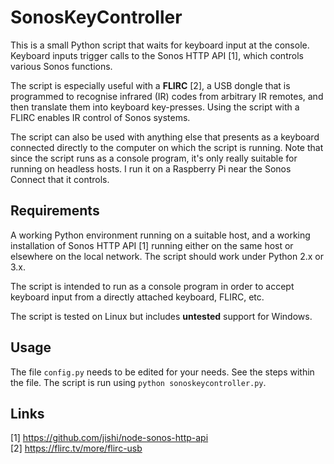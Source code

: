# SonosKeyController

This is a small Python script that waits for keyboard input at the console. Keyboard inputs trigger calls to the Sonos HTTP API [1], which controls various Sonos functions.

The script is especially useful with a **FLIRC** [2], a USB dongle that is programmed to recognise infrared (IR) codes from arbitrary IR remotes, and then translate them into keyboard key-presses. Using the script with a FLIRC enables IR control of Sonos systems.

The script can also be used with anything else that presents as a keyboard connected directly to the computer on which the script is running. Note that since the script runs as a console program, it's only really suitable for running on headless hosts. I run it on a Raspberry Pi near the Sonos Connect that it controls.

## Requirements

A working Python environment running on a suitable host, and a working installation of Sonos HTTP API [1] running either on the same host or elsewhere on the local network. The script should work under Python 2.x or 3.x.

The script is intended to run as a console program in order to accept keyboard input from a directly attached keyboard, FLIRC, etc.

The script is tested on Linux but includes **untested** support for Windows.

## Usage

The file `config.py` needs to be edited for your needs. See the steps within the file. The script is run using `python sonoskeycontroller.py`.

## Links
[1] https://github.com/jishi/node-sonos-http-api \
[2] https://flirc.tv/more/flirc-usb
